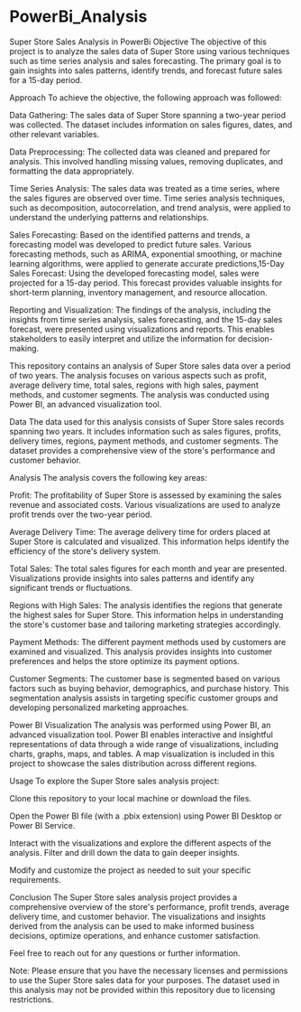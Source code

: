 # PowerBi_Analysis
Super Store Sales Analysis in PowerBi
Objective
The objective of this project is to analyze the sales data of Super Store using various techniques such as time series analysis and sales forecasting. The primary goal is to gain insights into sales patterns, identify trends, and forecast future sales for a 15-day period.

Approach
To achieve the objective, the following approach was followed:

Data Gathering: The sales data of Super Store spanning a two-year period was collected. The dataset includes information on sales figures, dates, and other relevant variables.

Data Preprocessing: The collected data was cleaned and prepared for analysis. This involved handling missing values, removing duplicates, and formatting the data appropriately.

Time Series Analysis: The sales data was treated as a time series, where the sales figures are observed over time. Time series analysis techniques, such as decomposition, autocorrelation, and trend analysis, were applied to understand the underlying patterns and relationships.

Sales Forecasting: Based on the identified patterns and trends, a forecasting model was developed to predict future sales. Various forecasting methods, such as ARIMA, exponential smoothing, or machine learning algorithms, were applied to generate accurate predictions,15-Day Sales Forecast: Using the developed forecasting model, sales were projected for a 15-day period. This forecast provides valuable insights for short-term planning, inventory management, and resource allocation.

Reporting and Visualization: The findings of the analysis, including the insights from time series analysis, sales forecasting, and the 15-day sales forecast, were presented using visualizations and reports. This enables stakeholders to easily interpret and utilize the information for decision-making.

This repository contains an analysis of Super Store sales data over a period of two years. The analysis focuses on various aspects such as profit, average delivery time, total sales, regions with high sales, payment methods, and customer segments. The analysis was conducted using Power BI, an advanced visualization tool.

Data
The data used for this analysis consists of Super Store sales records spanning two years. It includes information such as sales figures, profits, delivery times, regions, payment methods, and customer segments. The dataset provides a comprehensive view of the store's performance and customer behavior.

Analysis
The analysis covers the following key areas:

Profit: The profitability of Super Store is assessed by examining the sales revenue and associated costs. Various visualizations are used to analyze profit trends over the two-year period.

Average Delivery Time: The average delivery time for orders placed at Super Store is calculated and visualized. This information helps identify the efficiency of the store's delivery system.

Total Sales: The total sales figures for each month and year are presented. Visualizations provide insights into sales patterns and identify any significant trends or fluctuations.

Regions with High Sales: The analysis identifies the regions that generate the highest sales for Super Store. This information helps in understanding the store's customer base and tailoring marketing strategies accordingly.

Payment Methods: The different payment methods used by customers are examined and visualized. This analysis provides insights into customer preferences and helps the store optimize its payment options.

Customer Segments: The customer base is segmented based on various factors such as buying behavior, demographics, and purchase history. This segmentation analysis assists in targeting specific customer groups and developing personalized marketing approaches.

Power BI Visualization
The analysis was performed using Power BI, an advanced visualization tool. Power BI enables interactive and insightful representations of data through a wide range of visualizations, including charts, graphs, maps, and tables. A map visualization is included in this project to showcase the sales distribution across different regions.

Usage
To explore the Super Store sales analysis project:

Clone this repository to your local machine or download the files.

Open the Power BI file (with a .pbix extension) using Power BI Desktop or Power BI Service.

Interact with the visualizations and explore the different aspects of the analysis. Filter and drill down the data to gain deeper insights.

Modify and customize the project as needed to suit your specific requirements.

Conclusion
The Super Store sales analysis project provides a comprehensive overview of the store's performance, profit trends, average delivery time, and customer behavior. The visualizations and insights derived from the analysis can be used to make informed business decisions, optimize operations, and enhance customer satisfaction.

Feel free to reach out for any questions or further information.

Note: Please ensure that you have the necessary licenses and permissions to use the Super Store sales data for your purposes. The dataset used in this analysis may not be provided within this repository due to licensing restrictions.
